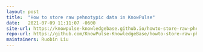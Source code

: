 ```yaml
---
layout: post
title:  "How to store raw pehnotypic data in KnowPulse"
date:   2021-07-09 11:11:07 -0600
site-url: https://knowpulse-knowledgebase.github.io/howto-store-raw-phenotypic-data-in-KnowPulse/
repo-url: https://github.com/KnowPulse-KnowledgeBase/howto-store-raw-phenotypic-data-in-KnowPulse
maintainers: Ruobin Liu
---
```

